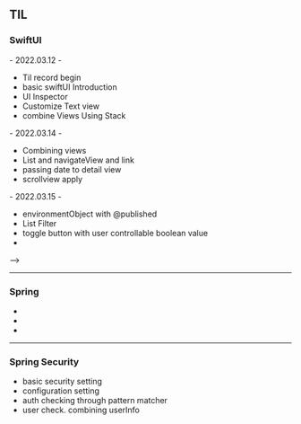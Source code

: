 <h2> TIL </h2>

<!-- <h3>2022.03.12</h3> 
  <ul>
  <li></li>
  <li></li>
  <li></li>
  <li></li>
  </ul> -->
  <h3>SwiftUI</h3>
<p>- 2022.03.12 - </p>  
  <ul>
  <li>Til record begin</li>
  <li>basic swiftUI Introduction</li>
  <li>UI Inspector</li>
  <li>Customize Text view</li>
  <li>combine Views Using Stack</li>
  </ul>
  <p>- 2022.03.14 - </p>
  <ul>
  <li>Combining views</li>
  <li>List and navigateView and link</li>
  <li>passing date to detail view</li>
  <li>scrollview apply</li>
  </ul>
  <p>- 2022.03.15 - </p>
    <ul>
  <li>environmentObject with @published</li>
  <li>List Filter</li>
  <li>toggle button with user controllable boolean value </li>
  <li></li>
  </ul> -->
  <hr/>
 <h3>Spring</h3> 
  <ul>
  <li></li>
  <li></li>
  <li></li>
  </ul>
 <hr/>
 <h3>Spring Security</h3> 
  <ul>
  <li>basic security setting</li>
  <li>configuration setting</li>
  <li>auth checking through pattern matcher</li>
  <li>user check. combining userInfo</li>
  </ul>

